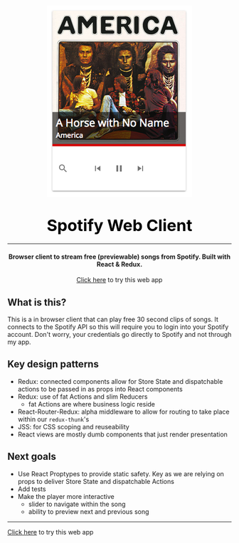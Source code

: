 <div align="center">
  <a target="_blank" href="https://theodoreli.github.io/spotify-player/">
    <img src="https://raw.githubusercontent.com/theodoreli/spotify-player/master/docs/player.png"/>
  </a>
</div>

<h1 align="center">
  <a style="font-size: 36px; color: black; text-decoration: none">Spotify Web Client</a>
</h1>


---


<h4 align="center">
  Browser client to stream free (previewable) songs from Spotify. Built with React & Redux.
</h4>


<p align="center">
  <a href="https://theodoreli.github.io/spotify-pla
yer/">Click here</a> to try this web app
</p>


## What is this?
This is a in browser client that can play free 30 second clips of songs. It connects to the Spotify API so this will require you to login into your Spotify account. Don't worry, your credentials go directly to Spotify and not through my app.

## Key design patterns
- Redux: connected components allow for Store State and dispatchable actions to be passed in as props into React components
- Redux: use of fat Actions and slim Reducers
  - fat Actions are where business logic reside
- React-Router-Redux: alpha middleware to allow for routing to take place within our `redux-thunk`'s
- JSS: for CSS scoping and reuseability
- React views are mostly dumb components that just render presentation

## Next goals
- Use React Proptypes to provide static safety. Key as we are relying on props to deliver Store State and dispatchable Actions
- Add tests
- Make the player more interactive
  - slider to navigate within the song
  - ability to preview next and previous song


---
[Click here](https://theodoreli.github.io/spotify-player/) to try this web app

